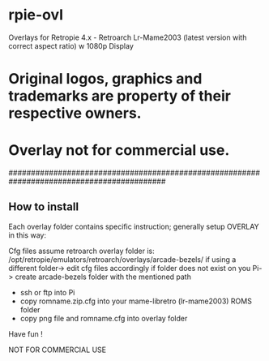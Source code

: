# rpie-ovl
Overlays for Retropie 4.x - Retroarch
Lr-Mame2003 (latest version with correct aspect ratio) w 1080p Display
# 
# Original logos, graphics and trademarks are property of their respective owners. 
#
# Overlay not for commercial use.
###########################################################################################

How to install
--------------
Each overlay folder contains specific instruction; generally setup OVERLAY in this way:

Cfg files assume retroarch overlay folder is:
/opt/retropie/emulators/retroarch/overlays/arcade-bezels/
if using a different folder-> edit cfg files accordingly
if folder does not exist on you Pi-> create arcade-bezels folder with the mentioned path

- ssh or ftp into Pi
- copy romname.zip.cfg into your mame-libretro (lr-mame2003) ROMS folder
- copy png file and romname.cfg into overlay folder


Have fun !

NOT FOR COMMERCIAL USE
